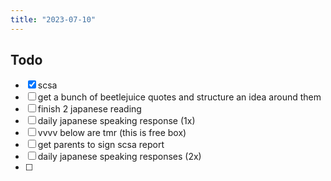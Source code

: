```yaml
---
title: "2023-07-10"
---
```


## Todo
- [x] scsa
- [ ] get a bunch of beetlejuice quotes and structure an idea around them
- [ ] finish 2 japanese reading
- [ ] daily japanese speaking response (1x)
- [ ] vvvv below are tmr (this is free box)
- [ ] get parents to sign scsa report
- [ ] daily japanese speaking responses (2x)
- [ ] 